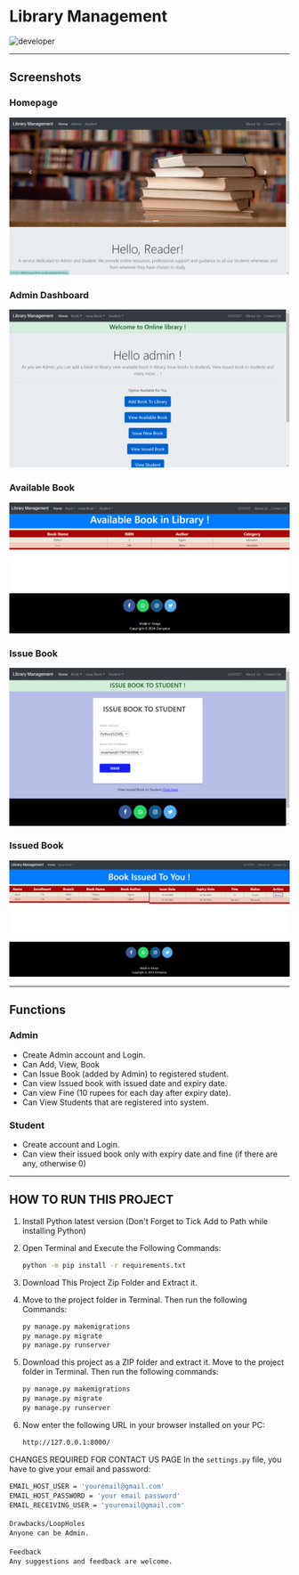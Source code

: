 # Library Management 
![developer](https://img.shields.io/badge/Developed%20By%20%3A-Dionysius%20Ogero-red)

---

## Screenshots 

### Homepage 
![homepage snap](https://raw.githubusercontent.com/DeveloperDionz/librarymanagement/main/static/screenshots/homepage.png)

### Admin Dashboard 
![dashboard snap](https://raw.githubusercontent.com/DeveloperDionz/librarymanagement/main/static/screenshots/adminhomepage.png)

### Available Book 
![invoice snap](https://raw.githubusercontent.com/DeveloperDionz/librarymanagement/main/static/screenshots/availablebook.png)


### Issue Book 
![issue book snap](https://raw.githubusercontent.com/DeveloperDionz/librarymanagement/main/static/screenshots/issuebook.png)

### Issued Book 
![issued book snap](https://raw.githubusercontent.com/DeveloperDionz/librarymanagement/main/static/screenshots/bookissued.png)

---

## Functions 

### Admin 
- Create Admin account and Login. 
- Can Add, View, Book 
- Can Issue Book (added by Admin) to registered student. 
- Can view Issued book with issued date and expiry date. 
- Can view Fine (10 rupees for each day after expiry date). 
- Can View Students that are registered into system.  

### Student 
- Create account and Login. 
- Can view their issued book only with expiry date and fine (if there are any, otherwise 0) 

---

## HOW TO RUN THIS PROJECT 
1. Install Python latest version (Don't Forget to Tick Add to Path while installing Python)
2. Open Terminal and Execute the Following Commands:
   ```bash
   python -m pip install -r requirements.txt
3. Download This Project Zip Folder and Extract it.
4. Move to the project folder in Terminal. Then run the following Commands:
   ```bash
   py manage.py makemigrations
   py manage.py migrate
   py manage.py runserver
5. Download this project as a ZIP folder and extract it. Move to the project folder in Terminal. Then run the following commands:

   ```bash
   py manage.py makemigrations
   py manage.py migrate
   py manage.py runserver
6. Now enter the following URL in your browser installed on your PC:

   ```bash
   http://127.0.0.1:8000/
CHANGES REQUIRED FOR CONTACT US PAGE
In the `settings.py` file, you have to give your email and password:

   ```bash
   EMAIL_HOST_USER = 'youremail@gmail.com'
   EMAIL_HOST_PASSWORD = 'your email password'
   EMAIL_RECEIVING_USER = 'youremail@gmail.com'

Drawbacks/LoopHoles
Anyone can be Admin.

Feedback
Any suggestions and feedback are welcome.
